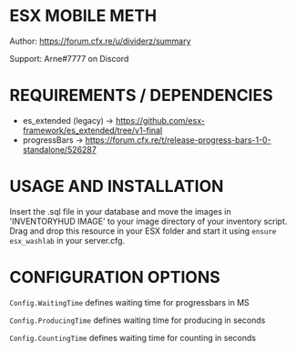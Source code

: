 # ESX MOBILE METH
Author: https://forum.cfx.re/u/dividerz/summary

Support: Arne#7777 on Discord

# REQUIREMENTS / DEPENDENCIES
- es_extended (legacy) -> https://github.com/esx-framework/es_extended/tree/v1-final
- progressBars -> https://forum.cfx.re/t/release-progress-bars-1-0-standalone/526287

# USAGE AND INSTALLATION
Insert the .sql file in your database and move the images in 'INVENTORYHUD IMAGE' to your image directory of your inventory script.
Drag and drop this resource in your ESX folder and start it using ```ensure esx_washlab``` in your server.cfg.

# CONFIGURATION OPTIONS
```Config.WaitingTime``` defines waiting time for progressbars in MS

```Config.ProducingTime``` defines waiting time for producing in seconds

```Config.CountingTime``` defines waiting time for counting in seconds
